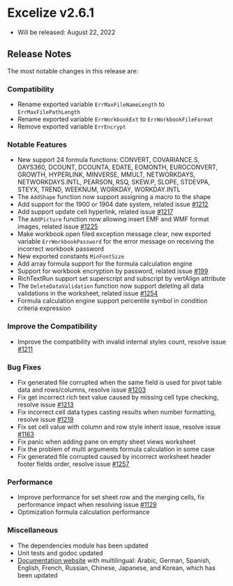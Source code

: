 # Excelize v2.6.1

* Will be released: August 22, 2022

## Release Notes

The most notable changes in this release are:

### Compatibility

* Rename exported variable `ErrMaxFileNameLength` to `ErrMaxFilePathLength`
* Rename exported variable `ErrWorkbookExt` to `ErrWorkbookFileFormat`
* Remove exported variable `ErrEncrypt`

### Notable Features

* New support 24 formula functions: CONVERT, COVARIANCE.S, DAYS360, DCOUNT, DCOUNTA, EDATE, EOMONTH, EUROCONVERT, GROWTH, HYPERLINK, MINVERSE, MMULT, NETWORKDAYS, NETWORKDAYS.INTL, PEARSON, RSQ, SKEW.P, SLOPE, STDEVPA, STEYX, TREND, WEEKNUM, WORKDAY, WORKDAY.INTL
* The `AddShape` function now support assigning a macro to the shape
* Add support for the 1900 or 1904 date system, related issue [#1212](https://github.com/xuri/excelize/issues/1212)
* Add support update cell hyperlink, related issue [#1217](https://github.com/xuri/excelize/issues/1217)
* The `AddPicture` function now allowing insert EMF and WMF format images, related issue [#1225](https://github.com/xuri/excelize/issues/1225)
* Make workbook open filed exception message clear, new exported variable `ErrWorkbookPassword` for the error message on receiving the incorrect workbook password
* New exported constants `MinFontSize`
* Add array formula support for the formula calculation engine
* Support for workbook encryption by password, related issue [#199](https://github.com/xuri/excelize/issues/199)
* RichTextRun support set superscript and subscript by vertAlign attribute
* The `DeleteDataValidation` function now support deleting all data validations in the worksheet, related issue [#1254](https://github.com/xuri/excelize/issues/1254)
* Formula calculation engine support percentile symbol in condition criteria expression

### Improve the Compatibility

* Improve the compatibility with invalid internal styles count, resolve issue [#1211](https://github.com/xuri/excelize/issues/1211)

### Bug Fixes

* Fix generated file corrupted when the same field is used for pivot table data and rows/columns, resolve issue [#1203](https://github.com/xuri/excelize/issues/1203)
* Fix get incorrect rich text value caused by missing cell type checking, resolve issue [#1213](https://github.com/xuri/excelize/issues/1213)
* Fix incorrect cell data types casting results when number formatting, resolve issue [#1219](https://github.com/xuri/excelize/issues/1219)
* Fix set cell value with column and row style inherit issue, resolve issue [#1163](https://github.com/xuri/excelize/issues/1163)
* Fix panic when adding pane on empty sheet views worksheet
* Fix the problem of multi arguments formula calculation in some case
* Fix generated file corrupted caused by incorrect worksheet header footer fields order, resolve issue [#1257](https://github.com/xuri/excelize/issues/1257)

### Performance

* Improve performance for set sheet row and the merging cells, fix performance impact when resolving issue [#1129](https://github.com/xuri/excelize/issues/1129)
* Optimization formula calculation performance

### Miscellaneous

* The dependencies module has been updated
* Unit tests and godoc updated
* [Documentation website](https://xuri.me/excelize) with multilingual: Arabic, German, Spanish, English, French, Russian, Chinese, Japanese, and Korean, which has been updated
